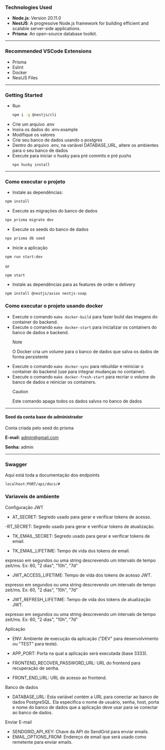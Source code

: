 ### Technologies Used
- **Node.js**: Version 20.11.0
- **NestJS**: A progressive Node.js framework for building efficient and scalable server-side applications.
- **Prisma**: An open-source database toolkit.

<hr>

### Recommended VSCode Extensions

- Prisma
- Eslint
- Docker
- NestJS Files

<hr>

### Getting Started
- Run 
  ``` bash
  npm i -g @nestjs/cli
  ```
- Crie um arquivo .env
- Insira os dados do .env.example
- Modifique os valores
- Crie seu banco de dados usando o postgres
- Dentro do arquivo .env, na variável DATABASE_URL, altere os ambientes para o seu banco de dados
- Execute para iniciar o husky para pré commits e pré pushs
  ```
  npx husky install
  ```

<hr>


### Como executar o projeto

- Instale as dependências:

```bash
npm install
```

- Execute as migrações do banco de dados

```bash
npx prisma migrate dev
```

- Execute os seeds do banco de dados

```bash
npx prisma db seed
```

- Inicie a aplicação

```bash
npm run start:dev
```

or

```bash
npm start
```

- Instale as dependências para as features de order e delivery

```
npm install @nestjs/axios nestjs-soap
```

### Como executar o projeto usando docker
- Execute o comando `make docker-build` para fazer build das imagens do container do backend.
- Execute o comando `make docker-start` para inicializar os containers do banco de dados e backend.
  > [!NOTE]
  > O Docker cria um volume para o banco de dados que salva os dados de forma persistente
- Execute o comando `make docker-sync` para rebuildar e reiniciar o container do backend (use para integrar mudanças no container).
- Execute o comando `make docker-fresh-start` para recriar o volume do banco de dados e reiniciar os containers.
  > [!CAUTION]
  > Este comando apaga todos os dados salvos no banco de dados

<hr>

#### Seed da conta base de administrador

Conta criada pelo seed do prisma

<b>E-mail:</b> admin@gmail.com

<b>Senha:</b> admin

<hr>

### Swagger

Aqui está toda a documentação dos endpoints

    localhost:PORT/api/docs/#

### Variaveis de ambiente

Configuração JWT

- AT_SECRET: Segredo usado para gerar e verificar tokens de acesso.

-RT_SECRET: Segredo usado para gerar e verificar tokens de atualização.
 
- TK_EMAIL_SECRET: Segredo usado para gerar e verificar tokens de email.

- TK_EMAIL_LIFETIME: Tempo de vida dos tokens de email.

expresso em segundos ou uma string descrevendo um intervalo de tempo zeit/ms. Ex: 60, "2 dias", "10h", "7d"

- JWT_ACCESS_LIFETIME: Tempo de vida dos tokens de acesso JWT.

expresso em segundos ou uma string descrevendo um intervalo de tempo zeit/ms. Ex: 60, "2 dias", "10h", "7d"

- JWT_REFRESH_LIFETIME: Tempo de vida dos tokens de atualização JWT.

expresso em segundos ou uma string descrevendo um intervalo de tempo zeit/ms. Ex: 60, "2 dias", "10h", "7d"

Aplicação

- ENV: Ambiente de execução da aplicação ("DEV" para desenvolvimento ou "TEST" para teste).

- APP_PORT: Porta na qual a aplicação será executada (base 3333).

- FRONTEND_RECOVER_PASSWORD_URL: URL do frontend para recuperação de senha.

- FRONT_END_URL: URL de acesso ao frontend.

Banco de dados

- DATABASE_URL: Esta variável contém a URL para conectar ao banco de dados PostgreSQL. Ela especifica o nome de usuário, senha, host, porta e nome do banco de dados que a aplicação deve usar para se conectar ao banco de dados.
  
Enviar E-mail

- SENDGRID_API_KEY: Chave da API do SendGrid para enviar emails.
- EMAIL_OPTIONS_FROM: Endereço de email que será usado como remetente para enviar emails.
